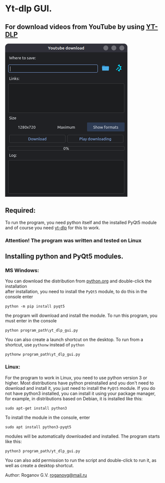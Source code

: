 # Yt-dlp GUI. 
## For download videos from YouTube by using [YT-DLP](https://github.com/yt-dlp/yt-dlp)
![screenshot](https://github.com/GennadiyVick/yt-dlp-gui/blob/master/image.png)
## Required:
To run the program, you need python itself and the installed PyQt5 module and of course you need [yt-dlp](https://github.com/yt-dlp/yt-dlp) for this to work.

### Attention! The program was written and tested on Linux

## Installing python and PyQt5 modules.  

### MS Windows:
You can download the distribution from [python.org](https://www.python.org/downloads/) and double-click the installation  
after installation, you need to install the `PyQt5`  module, to do this in the console enter 
```console
python -m pip install pyqt5
```
the program will download and install the module.
To run this program, you must enter in the console
```console
python program_path\yt_dlp_gui.py
```
You can also create a launch shortcut on the desktop.
To run from a shortcut, use `pythonw` instead of `python`
```console
pythonw program_path\yt_dlp_gui.py
```

### Linux:
For the program to work in Linux, you need to use python version 3 or higher.
Most distributions have python preinstalled and you don't need to download and install it, 
you just need to install the `PyQt5` module.
If you do not have python3 installed, you can install it using your package manager, 
for example, in distributions based on Debian, it is installed like this:
```console
sudo apt-get install python3
```
To install the module in the console, enter
```console
sudo apt install python3-pyqt5
```

modules will be automatically downloaded and installed.
The program starts like this:
```console
python3 program_path/yt_dlp_gui.py
```
You can also add permission to run the script and double-click to run it, as well as create a desktop shortcut.

Author: Roganov G.V. roganovg@mail.ru


